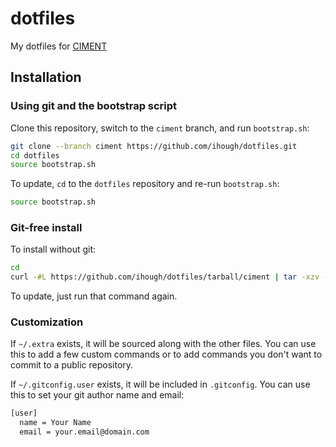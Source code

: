 # dotfiles

My dotfiles for [CIMENT](https://gricad-doc.univ-grenoble-alpes.fr/hpc/)

## Installation

### Using git and the bootstrap script

Clone this repository, switch to the `ciment` branch, and run `bootstrap.sh`:

```bash
git clone --branch ciment https://github.com/ihough/dotfiles.git
cd dotfiles
source bootstrap.sh
```

To update, `cd` to the `dotfiles` repository and re-run `bootstrap.sh`:

```bash
source bootstrap.sh
```

### Git-free install

To install without git:

```bash
cd
curl -#L https://github.com/ihough/dotfiles/tarball/ciment | tar -xzv --strip-components 1 --exclude={bootstrap.sh,LICENSE-MIT.txt,README.md}
```

To update, just run that command again.

### Customization

If `~/.extra` exists, it will be sourced along with the other files. You can use this to add a few custom commands or to add commands you don't want to commit to a public repository.

If `~/.gitconfig.user` exists, it will be included in `.gitconfig`. You can use this to set your git author name and email:

```bash
[user]
  name = Your Name
  email = your.email@domain.com
```
